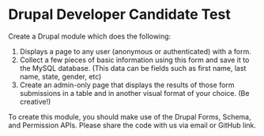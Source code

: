 # Drupal Developer Candidate Test

Create a Drupal module which does the following:

1. Displays a page to any user (anonymous or authenticated) with a form.
2. Collect a few pieces of basic information using this form and save it to the MySQL database. (This data can be fields such as first name, last name, state, gender, etc)
3. Create an admin-only page that displays the results of those form submissions in a table and in another visual format of your choice. (Be creative!)

To create this module, you should make use of the Drupal Forms, Schema, and Permission APIs. Please share the code with us via email or GitHub link.
